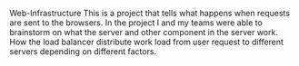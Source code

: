 Web-Infrastructure
This is a project that tells what happens when requests are sent to the browsers.
In the project I and my teams were able to brainstorm on what the server and other component in the server work.
How the load balancer distribute work load from user request to different servers depending on different factors.

